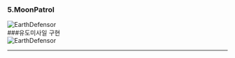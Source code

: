 ### 5.MoonPatrol</br>
![EarthDefensor](./images/spacewar.gif)</br>
###유도미사일 구현 </br>
![EarthDefensor](./images/target_missile.gif)</br>
***

